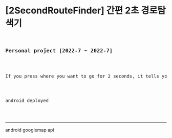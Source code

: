 <h1>[2SecondRouteFinder] 간편 2초 경로탐색기</h1>
<pre>
  <h3>Personal project [2022-7 ~ 2022-7]</h3>

<p>If you press where you want to go for 2 seconds, it tells you the route in an easy-to-read Korean format and shows you a simple polyline. When I was traveling in Thailand, there was a place I wanted to go nearby, but I didn't know how to get there, and I made it because I was frustrated with the uneven intervals of the buses.</p>

<p>android deployed</p>

</pre>
  <hr/>
  <p>android
  googlemap api</p>
  <pre>

</pre>


  
